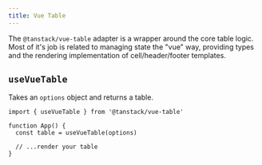 ```yaml
---
title: Vue Table
---
```


The `@tanstack/vue-table` adapter is a wrapper around the core table logic. Most of it's job is related to managing state the "vue" way, providing types and the rendering implementation of cell/header/footer templates.

## `useVueTable`

Takes an `options` object and returns a table.

```tsx
import { useVueTable } from '@tanstack/vue-table'

function App() {
  const table = useVueTable(options)

  // ...render your table
}
```

